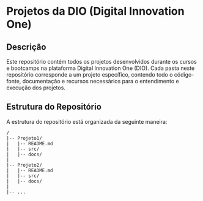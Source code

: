 # Projetos da DIO (Digital Innovation One)

## Descrição
Este repositório contém todos os projetos desenvolvidos durante os cursos e bootcamps na plataforma Digital Innovation One (DIO). Cada pasta neste repositório corresponde a um projeto específico, contendo todo o código-fonte, documentação e recursos necessários para o entendimento e execução dos projetos.

## Estrutura do Repositório
A estrutura do repositório está organizada da seguinte maneira:
```plaintext
/
|-- Projeto1/
|   |-- README.md
|   |-- src/
|   |-- docs/
|
|-- Projeto2/
|   |-- README.md
|   |-- src/
|   |-- docs/
|
|-- ...

